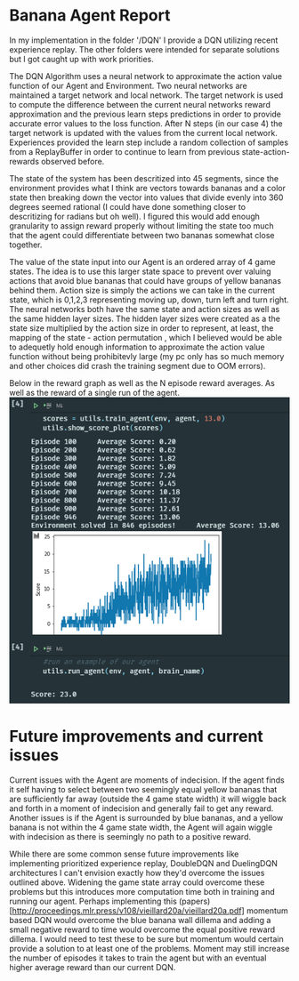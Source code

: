 # Banana Agent Report 

In my implementation in the folder '/DQN' I provide a DQN utilizing recent experience replay. 
The other folders were intended for separate solutions but I got caught up with work priorities.

The DQN Algorithm uses a neural network to approximate the action value function of our Agent and Environment. Two neural networks are maintained a target network and local network. The target network is used to compute the difference between the current neural networks reward approximation and the previous learn steps predictions in order to provide accurate error values to the loss function.  After N steps (in our case 4) the target network is updated with the values from the current local network. Experiences provided the learn step include a random collection of samples from a ReplayBuffer in order to continue to learn from previous state-action-rewards observed before. 

The state of the system has been descritized into 45 segments, since the environment provides what I think are vectors towards bananas and a color state then breaking down the vector into values that divide evenly into 360 degrees seemed rational (I could have done something closer to descritizing for radians but oh well). I figured this would add enough granularity to assign reward properly without limiting the state too much that the agent could differentiate between two bananas somewhat close together.

The value of the state input into our Agent is an ordered array of 4 game states. The idea is to use this larger state space to prevent over valuing actions that avoid blue bananas that could have groups of yellow bananas behind them. Action size is simply the actions we can take in the current state, which is 0,1,2,3 representing moving up, down, turn left and turn right. The neural networks both have the same state and action sizes as well as the same hidden layer sizes. The hidden layer sizes were created as a the state size multiplied by the action size in order to represent, at least, the mapping of the state - action permutation , which I believed would be able to adequetly hold enough information to approximate the action value function without being prohibitevly large (my pc only has so much memory and other choices did crash the training segment due to OOM errors).

Below in the reward graph as well as the N episode reward averages. As well as the reward of a single run of the agent.
![](environment-reward-graph.png)

# Future improvements and current issues

Current issues with the Agent are moments of indecision. If the agent finds it self having to select between two seemingly equal yellow bananas that are sufficiently far away (outside the 4 game state width) it will wiggle back and forth in a moment of indecision and generally fail to get any reward. Another issues is if the Agent is surrounded by blue bananas, and a yellow banana is not within the 4 game state width, the Agent will again wiggle with indecision as there is seemingly no path to a positive reward.

While there are some common sense future improvements like implementing prioritized experience replay, DoubleDQN and DuelingDQN architectures I can't envision exactly how they'd overcome the issues outlined above. Widening the game state array could overcome these problems but this introduces more computation time both in training and running our agent. Perhaps implementing this (papers)[http://proceedings.mlr.press/v108/vieillard20a/vieillard20a.pdf] momentum based DQN would overcome the blue banana wall dillema and adding a small negative reward to time would overcome the equal positive reward dillema. I would need to test these to be sure but momentum would certain provide a solution to at least one of the problems. Moment may still increase the number of episodes it takes to train the agent but with an eventual higher average reward than our current DQN.